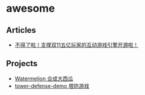 # awesome

## Articles
- [不得了啦！支撑双11五亿玩家的互动游戏引擎开源啦！](https://juejin.cn/post/6955366725420318734)


## Projects
- [Watermelion 合成大西瓜](https://github.com/eva-engine/wantermelon)
- [tower-defense-demo 塔防游戏](https://github.com/eva-engine/tower-defense-demo)



